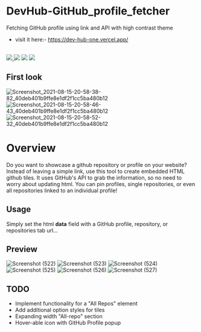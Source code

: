 # DevHub-GitHub_profile_fetcher
Fetching GitHub profile using link and API with high contrast theme
- visit it here:- https://dev-hub-one.vercel.app/
  <br><br>
<a href="https://www.gnu.org/licenses/gpl-3.0">
  <img src="https://img.shields.io/badge/License-GPL%20-green.svg">
</a>
  <img src="https://img.shields.io/badge/language-HTML5-red.svg">
  <img src="https://img.shields.io/badge/language-CSS-blue.svg">
  <img src="https://img.shields.io/badge/language-JS-gold.svg">
</p>

## First look
![Screenshot_2021-08-15-20-58-38-82_40deb401b9ffe8e1df2f1cc5ba480b12](https://user-images.githubusercontent.com/75971776/129483748-bebdc3c4-1a58-45c9-bd2b-a016def17463.jpg)
![Screenshot_2021-08-15-20-58-46-43_40deb401b9ffe8e1df2f1cc5ba480b12](https://user-images.githubusercontent.com/75971776/129483761-bd303c0c-2256-464a-b973-4605610f64bc.jpg)
![Screenshot_2021-08-15-20-58-52-32_40deb401b9ffe8e1df2f1cc5ba480b12](https://user-images.githubusercontent.com/75971776/129483782-8f7b8e5f-fbfc-4d57-b02f-0648323f3146.jpg)

# Overview 
Do you want to showcase a github repository or profile on your website? Instead of leaving a simple link, use this tool to create embedded HTML github tiles. It uses GitHub's API to grab the information, so no need to worry about updating html. You can pin profiles, single repositories, or even all repositories linked to an individual profile!

## Usage
Simply set the html **data** field with a GitHub profile, repository, or repositories tab url...


## Preview
![Screenshot (522)](https://user-images.githubusercontent.com/75971776/129483611-44a85a15-f44d-4725-b7d7-0f5ffa95a89c.png)
![Screenshot (523)](https://user-images.githubusercontent.com/75971776/129483618-8bd152ed-e78f-4b1b-86f0-ca45514d764d.png)
![Screenshot (524)](https://user-images.githubusercontent.com/75971776/129483623-88ed9884-e5a3-435b-86e4-3017551b9711.png)
![Screenshot (525)](https://user-images.githubusercontent.com/75971776/129483626-e007e7cd-f568-41af-9f67-0db4d9bf1d63.png)
![Screenshot (526)](https://user-images.githubusercontent.com/75971776/129483627-d720c296-faf6-4e4d-b516-39c4794329d7.png)
![Screenshot (527)](https://user-images.githubusercontent.com/75971776/129483644-28ddde3d-2483-4f6a-b484-bc26118f5d8a.png)


## TODO
* Implement functionality for a "All Repos" element
* Add additional option styles for tiles
* Expanding width "All-repo" section
* Hover-able icon with GitHub Profile popup

